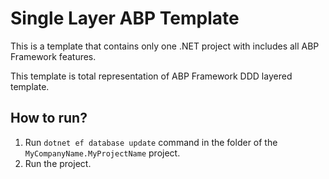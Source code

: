 # Single Layer ABP Template

This is a template that contains only one .NET project with includes all ABP Framework features.

This template is total representation of ABP Framework DDD layered template.

## How to run?

1. Run `dotnet ef database update` command in the folder of the `MyCompanyName.MyProjectName` project.
4. Run the project.
